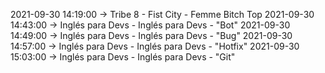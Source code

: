 2021-09-30 14:19:00 -> Tribe 8 - Fist City - Femme Bitch Top
2021-09-30 14:43:00 -> Inglés para Devs - Inglés para Devs - "Bot"
2021-09-30 14:49:00 -> Inglés para Devs - Inglés para Devs - "Bug"
2021-09-30 14:57:00 -> Inglés para Devs - Inglés para Devs - "Hotfix"
2021-09-30 15:03:00 -> Inglés para Devs - Inglés para Devs - "Git"
